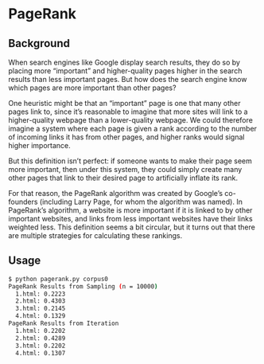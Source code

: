 # PageRank

## Background

When search engines like Google display search results, they do so by placing more “important”
and higher-quality pages higher in the search results than less important pages. But how does the
search engine know which pages are more important than other pages?

One heuristic might be that an “important” page is one that many other pages link to, since it’s
reasonable to imagine that more sites will link to a higher-quality webpage than a lower-quality webpage.
We could therefore imagine a system where each page is given a rank according to the number of incoming
links it has from other pages, and higher ranks would signal higher importance.

But this definition isn’t perfect: if someone wants to make their page seem more important, then under this
system, they could simply create many other pages that link to their desired page to artificially inflate its rank.

For that reason, the PageRank algorithm was created by Google’s co-founders (including Larry Page, for whom
the algorithm was named). In PageRank’s algorithm, a website is more important if it is linked to by other
important websites, and links from less important websites have their links weighted less. This definition
seems a bit circular, but it turns out that there are multiple strategies for calculating these rankings.

## Usage

```bash
$ python pagerank.py corpus0
PageRank Results from Sampling (n = 10000)
  1.html: 0.2223
  2.html: 0.4303
  3.html: 0.2145
  4.html: 0.1329
PageRank Results from Iteration
  1.html: 0.2202
  2.html: 0.4289
  3.html: 0.2202
  4.html: 0.1307
  ```
